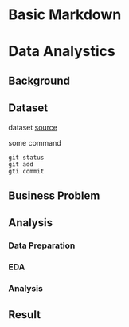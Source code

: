 # Basic Markdown

# Data Analystics 
## Background
## Dataset
dataset [source](https://kaggle.com/juniaji) 

some command 
```
git status
git add 
gti commit
```
## Business Problem
## Analysis
### Data Preparation
### EDA
### Analysis
## Result
